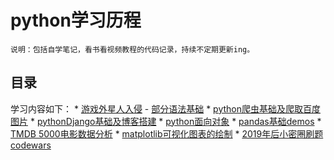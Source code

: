 python学习历程
===================
    说明：包括自学笔记，看书看视频教程的代码记录，持续不定期更新ing。
    
    
目录
-------------------

学习内容如下：
        * [游戏外星人入侵](/python/alien_invasion)
        - [部分语法基础](/python/Basic_demo)
        * [python爬虫基础及爬取百度图片](/python/python_spider)
        * [pythonDjango基础及博客搭建](/python/pythonDjango)
        * [python面向对象](/python/python面向对象)
        * [pandas基础demos](/python/pandas_demos)
            * [TMDB 5000电影数据分析](/python/pandas_demos/TMDB_5000_analysis.ipynb)
        * [matplotlib可视化图表的绘制](/python/pandas_demos)
        * [2019年后小密圈刷题codewars](/python/2019小密圈codewars刷题)
